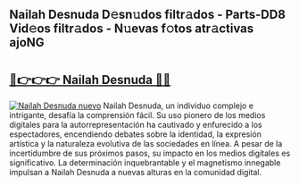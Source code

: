 ## Nailah Desnuda D𝚎sn𝚞dos filtr𝚊dos - Parts-DD8 Vid𝚎os filtr𝚊dos - N𝚞evas f𝚘tos atr𝚊ctivas ajoNG

# <h2><a href="http://mb11vd.tromn.icu/?c=Nailah+Desnuda">🔗👉👉👉 Nailah Desnuda 🔗🔗</a></h2>

[![Nailah Desnuda nuevo](https://i.imgur.com/pEAQMta.gif)](http://mb11vd.tromn.icu/?c=Nailah+Desnuda)
Nailah Desnuda, un individuo complejo e intrigante, desafía la comprensión fácil. Su uso pionero de los medios digitales para la autorrepresentación ha cautivado y enfurecido a los espectadores, encendiendo debates sobre la identidad, la expresión artística y la naturaleza evolutiva de las sociedades en línea. A pesar de la incertidumbre de sus próximos pasos, su impacto en los medios digitales es significativo. La determinación inquebrantable y el magnetismo innegable impulsan a Nailah Desnuda a nuevas alturas en la comunidad digital.
